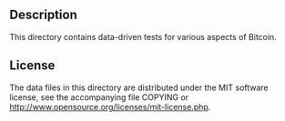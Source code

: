 
Description
------------

This directory contains data-driven tests for various aspects of Bitcoin.

License
--------

The data files in this directory are distributed under the MIT software
license, see the accompanying file COPYING or
http://www.opensource.org/licenses/mit-license.php.
